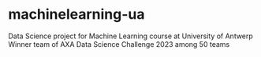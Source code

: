 # machinelearning-ua
Data Science project for Machine Learning course at University of Antwerp
Winner team of AXA Data Science Challenge 2023 among 50 teams
